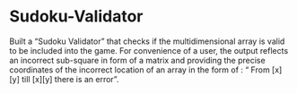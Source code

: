 # Sudoku-Validator
Built  a “Sudoku Validator” that checks if the multidimensional array is valid to be included into the game. For convenience of a user, the output reflects an incorrect sub-square in form of a matrix and providing the precise coordinates of the incorrect location of an array in the form of : “ From [x][y] till [x][y] there is an error”.
